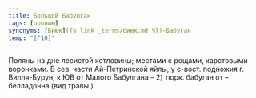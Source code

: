 ```yaml
---
title: Большой Бабулган
tags: [ороним]
synonyms: [Биюк]({% link _terms/биюк.md %})-Бабуган
temp: "[Г10]"
---
```


Поляны на дне лесистой котловины; местами с рощами, карстовыми воронками. В сев.
части Ай-Петринской яйлы, у с-вост. подножия г. Вилля-Бурун, к ЮВ от Малого
Бабулгана – 2) тюрк. бабуган от – белладонна (вид травы.)
